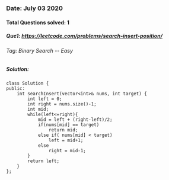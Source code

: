 ### Date: July 03 2020

#### Total Questions solved: 1
##### Que1: https://leetcode.com/problems/search-insert-position/
###### Tag: Binary Search  -- Easy
##### Solution:

```
class Solution {
public:
    int searchInsert(vector<int>& nums, int target) {
        int left = 0;
        int right = nums.size()-1;
        int mid;
        while(left<=right){
            mid = left + (right-left)/2;
            if(nums[mid] == target)
                return mid;
            else if( nums[mid] < target)
                left = mid+1;
            else
                right = mid-1;
        }
        return left;
    }
};
```
